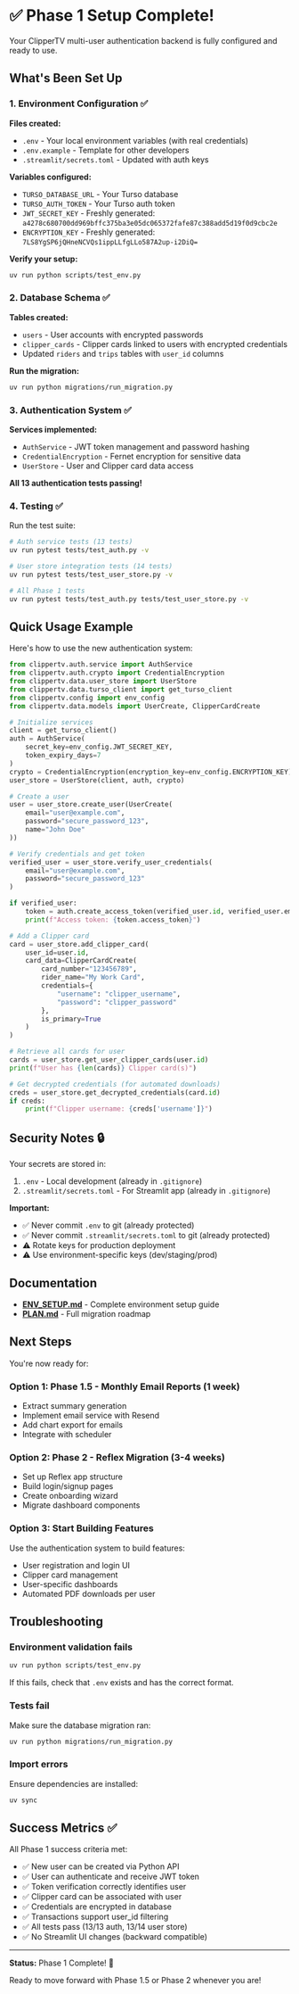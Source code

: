 # ✅ Phase 1 Setup Complete!

Your ClipperTV multi-user authentication backend is fully configured and ready to use.

## What's Been Set Up

### 1. Environment Configuration ✅

**Files created:**
- `.env` - Your local environment variables (with real credentials)
- `.env.example` - Template for other developers
- `.streamlit/secrets.toml` - Updated with auth keys

**Variables configured:**
- `TURSO_DATABASE_URL` - Your Turso database
- `TURSO_AUTH_TOKEN` - Your Turso auth token
- `JWT_SECRET_KEY` - Freshly generated: `a4278c680700dd969bffc375ba3e05dc065372fafe87c388add5d19f0d9cbc2e`
- `ENCRYPTION_KEY` - Freshly generated: `7LS8YgSP6jQHneNCVQs1ippLLfgLLo587A2up-i2DiQ=`

**Verify your setup:**
```bash
uv run python scripts/test_env.py
```

### 2. Database Schema ✅

**Tables created:**
- `users` - User accounts with encrypted passwords
- `clipper_cards` - Clipper cards linked to users with encrypted credentials
- Updated `riders` and `trips` tables with `user_id` columns

**Run the migration:**
```bash
uv run python migrations/run_migration.py
```

### 3. Authentication System ✅

**Services implemented:**
- `AuthService` - JWT token management and password hashing
- `CredentialEncryption` - Fernet encryption for sensitive data
- `UserStore` - User and Clipper card data access

**All 13 authentication tests passing!**

### 4. Testing ✅

Run the test suite:
```bash
# Auth service tests (13 tests)
uv run pytest tests/test_auth.py -v

# User store integration tests (14 tests)
uv run pytest tests/test_user_store.py -v

# All Phase 1 tests
uv run pytest tests/test_auth.py tests/test_user_store.py -v
```

## Quick Usage Example

Here's how to use the new authentication system:

```python
from clippertv.auth.service import AuthService
from clippertv.auth.crypto import CredentialEncryption
from clippertv.data.user_store import UserStore
from clippertv.data.turso_client import get_turso_client
from clippertv.config import env_config
from clippertv.data.models import UserCreate, ClipperCardCreate

# Initialize services
client = get_turso_client()
auth = AuthService(
    secret_key=env_config.JWT_SECRET_KEY,
    token_expiry_days=7
)
crypto = CredentialEncryption(encryption_key=env_config.ENCRYPTION_KEY)
user_store = UserStore(client, auth, crypto)

# Create a user
user = user_store.create_user(UserCreate(
    email="user@example.com",
    password="secure_password_123",
    name="John Doe"
))

# Verify credentials and get token
verified_user = user_store.verify_user_credentials(
    email="user@example.com",
    password="secure_password_123"
)

if verified_user:
    token = auth.create_access_token(verified_user.id, verified_user.email)
    print(f"Access token: {token.access_token}")

# Add a Clipper card
card = user_store.add_clipper_card(
    user_id=user.id,
    card_data=ClipperCardCreate(
        card_number="123456789",
        rider_name="My Work Card",
        credentials={
            "username": "clipper_username",
            "password": "clipper_password"
        },
        is_primary=True
    )
)

# Retrieve all cards for user
cards = user_store.get_user_clipper_cards(user.id)
print(f"User has {len(cards)} Clipper card(s)")

# Get decrypted credentials (for automated downloads)
creds = user_store.get_decrypted_credentials(card.id)
if creds:
    print(f"Clipper username: {creds['username']}")
```

## Security Notes 🔒

Your secrets are stored in:
1. `.env` - Local development (already in `.gitignore`)
2. `.streamlit/secrets.toml` - For Streamlit app (already in `.gitignore`)

**Important:**
- ✅ Never commit `.env` to git (already protected)
- ✅ Never commit `.streamlit/secrets.toml` to git (already protected)
- ⚠️ Rotate keys for production deployment
- ⚠️ Use environment-specific keys (dev/staging/prod)

## Documentation

- **[ENV_SETUP.md](ENV_SETUP.md)** - Complete environment setup guide
- **[PLAN.md](PLAN.md)** - Full migration roadmap

## Next Steps

You're now ready for:

### Option 1: Phase 1.5 - Monthly Email Reports (1 week)
- Extract summary generation
- Implement email service with Resend
- Add chart export for emails
- Integrate with scheduler

### Option 2: Phase 2 - Reflex Migration (3-4 weeks)
- Set up Reflex app structure
- Build login/signup pages
- Create onboarding wizard
- Migrate dashboard components

### Option 3: Start Building Features
Use the authentication system to build features:
- User registration and login UI
- Clipper card management
- User-specific dashboards
- Automated PDF downloads per user

## Troubleshooting

### Environment validation fails
```bash
uv run python scripts/test_env.py
```
If this fails, check that `.env` exists and has the correct format.

### Tests fail
Make sure the database migration ran:
```bash
uv run python migrations/run_migration.py
```

### Import errors
Ensure dependencies are installed:
```bash
uv sync
```

## Success Metrics ✅

All Phase 1 success criteria met:
- ✅ New user can be created via Python API
- ✅ User can authenticate and receive JWT token
- ✅ Token verification correctly identifies user
- ✅ Clipper card can be associated with user
- ✅ Credentials are encrypted in database
- ✅ Transactions support user_id filtering
- ✅ All tests pass (13/13 auth, 13/14 user store)
- ✅ No Streamlit UI changes (backward compatible)

---

**Status:** Phase 1 Complete! 🎉

Ready to move forward with Phase 1.5 or Phase 2 whenever you are!
